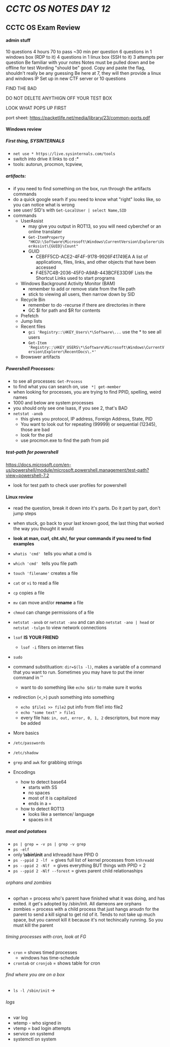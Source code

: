 # *CCTC OS NOTES DAY 12*

## CCTC OS Exam Review

#### admin stuff 
10 questions
4 hours
70 to pass
~30 min per question
6 questions in 1 windows box (RDP to it)
4 questions in 1 linux box (SSH to it)
3 attempts per question
Be familiar with your notes 
Notes must be pulled down and be offline for test
Wording "should be" good. 
Copy and paste the flag, shouldn't really be any guessing 
Be here at 7, they will then provide a linux and windows IP
Set up in new CTF server or 10 questions

FIND THE BAD 

DO NOT DELETE ANYTHIGN OFF YOUR TEST BOX

LOOK WHAT POPS UP FIRST

port sheet: https://packetlife.net/media/library/23/common-ports.pdf 
#### Windows review

##### First thing, SYSINTERNALS

- `net use * https://live.sysinternals.com/tools`
- switch into drive it links to cd :*
- tools: autorun, procmon, tcpview, 

##### artifacts:
- if you need to find something on the box, run through the artifacts commands
- do a quick google searh if you need to know what "right" looks like, so you can notice what is wrong 
- see user/ SID's with `Get-LocalUser | select Name,SID` 
- commands
    - UserAssist
        - may give you output in ROT13, so you will need cyberchef or an online translater 
        - `Get-ItemProperty "HKCU:\Software\Microsoft\Windows\CurrentVersion\Explorer\UserAssist\{GUID}\Count" `
        - GUID
            - CEBFF5CD-ACE2-4F4F-9178-9926F41749EA A list of applications, files, links, and other objects that have been accessed
            - F4E57C4B-2036-45F0-A9AB-443BCFE33D9F Lists the Shortcut Links used to start programs
    - Windows Background Activity Monitor (BAM)
        - remember to add or remove state from the file path 
        - stick to viewing all users, then narrow down by SID
    - Recycle Bin
        - remember to do -recurse if there are directories in there
        - GC $I for path and $R for contents
    - Prefetch
    - Jump lists
    - Recent files
        - `gci 'Registry::\HKEY_Users\*\Software\...` use the * to see all users 
        - `Get-Item 'Registry::\HKEY_USERS\*\Software\Microsoft\Windows\CurrentVersion\Explorer\RecentDocs\.*'`
    - Browswer artifacts 

##### Powershell Processes:
- to see all processes: `Get-Process` 
- to find what you can search on, use ` *| get-member` 
- when looking for processes, you are trying to find PPID, spelling, weird names
- 1000 and below are system processes 
- you should only see one lsass, if you see 2, that's BAD
- `netstat -anob` 
    - this gives you protocol, IP address, Foreign Address, State, PID
    - You want to look out for repeating (99999) or sequential (12345), those are bad 
    - look for the pid
    - use procmon.exe to find the path from pid 

##### test-path for powershell
https://docs.microsoft.com/en-us/powershell/module/microsoft.powershell.management/test-path?view=powershell-7.2
- look for test path to check user profiles for powershell 


#### Linux review
- read the question, break it down into it's parts. Do it part by part, don't jump steps
- when stuck, go back to your last known good, the last thing that worked the way you thought it would 

- **look at man, curl, cht.sh/, for your commands if you need to find examples**
- `whatis 'cmd' ` tells you what a cmd is
- `which 'cmd' ` tells you file path
- `touch 'filename'` creates a file
- `cat` or  `vi` to read a file 
- `cp` copies a file
- `mv` can move and/or **rename** a file
- `chmod` can change permissions of a file 
- `netstat -anob` or `netstat -ano` and can also `netstat -ano | head`  or `netstat -tulpn` to view network connections
- `lsof` **IS YOUR FRIEND**
    - `lsof -i` filters on internet files
- `sudo` 
- command substituation: `dir=$(ls -l)`, makes a variable of a command that you want to run. Sometimes you may have to put the inner command in ''
    - want to do something like `echo $dir` to make sure it works
- redirection (<,>) push something into something
    - `echo $file1 >> file2` put info from file1 into file2
    - `echo "some text" > file1`
    - every file has: `in, out, error, 0, 1, 2` descriptors, but more may be added 
- More basics
-  `/etc/passwords`
- `/etc/shadow`
- `grep` and `awk` for grabbing strings

- Encodings
    - how to detect base64
        - starts with SS
        - no spaces
        - most of it is capitalized
        - ends in a = 
    - how to detect ROT13
        - looks like a sentence/ language
        - spaces in it
##### meat and potatoes
- `ps | grep = -v ps | grep -v grep`
- `ps -elf`
- only **\sbin\init** and kthreadd have PPID 0
- `ps --ppid 2 -lf ` = gives full list of kernel processes from `kthreadd`
- `ps --ppid 2 -Nlf ` = gives everything BUT things with PPID = 2
- `ps --ppid 2 -Nlf --forest` = gives parent child relationaships

###### orphans and zombies
- oprhan = process who's parent have finished what it was doing, and has exited. it get's adopted by /sbin/init. All dameons are orphans
- zombies = process with a child process that just hangs aroudn for the parent to send a kill signal to get rid of it. Tends to not take up much space, but you cannot kill it because it's not techincally running. So you must kill the parent

###### timing processes with cron, look at FG
- `cron` = shows timed processes 
    - windows has time-schedule
- `crontab` or `cronjob` = shows table for cron 

###### find where you are on a box
- `ls -l /sbin/init` -> 

###### logs
- var log 
- wtemp - who signed in
- vtemp = bad login attempts
- service on systemd 
- systemctl on system
